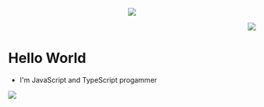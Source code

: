 <!--
**otoniel19/otoniel19** is a ✨ _special_ ✨ repository because its `README.md` (this file) appears on your GitHub profile.

Here are some ideas to get you started:

- 🔭 I’m currently working on ...
- 🌱 I’m currently learning ...
- 👯 I’m looking to collaborate on ...
- 🤔 I’m looking for help with ...
- 💬 Ask me about ...
- 📫 How to reach me: ...
- 😄 Pronouns: ...
- ⚡ Fun fact: ...
-->

<p style="text-align: center;">
  <img src="https://img.shields.io/badge/TypeScript-007ACC?style=for-the-badge&logo=typescript&logoColor=white">
</p>

<p style="text-align: right;">
  <img src="https://img.shields.io/badge/JavaScript-F7DF1E?style=for-the-badge&logo=javascript&logoColor=white">
</p>

# Hello World
- I'm JavaScript and TypeScript progammer

<img src="https://github-readme-stats.vercel.app/api/top-langs/?username=otoniel19&theme=dark&hide_langs_below=1">


